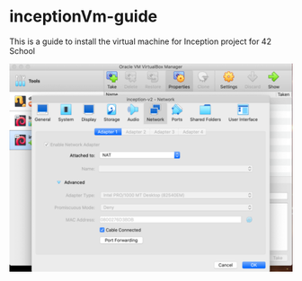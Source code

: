 # inceptionVm-guide
This is a guide to install the virtual machine for Inception project for 42 School


<img width="799" alt="" src="./pic/00.png">
